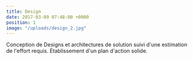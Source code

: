 ```yaml
---
title: Design
date: 2017-03-09 07:48:00 +0000
position: 1
image: "/uploads/design_2.jpg"
---
```


Conception de Designs et architectures de solution suivi d'une estimation de l'effort requis. Établissement d'un plan d'action solide.